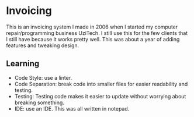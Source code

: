 # Invoicing

This is an invoicing system I made in 2006 when I started my computer repair/programming business UziTech. I still use this for the few clients that I still have because it works pretty well. This was about a year of adding features and tweaking design.

## Learning

-   Code Style: use a linter.
-   Code Separation: break code into smaller files for easier readability and testing.
-   Testing: Testing code makes it easier to update without worrying about breaking something.
-   IDE: use an IDE. This was all written in notepad.
